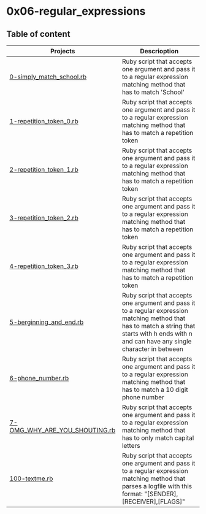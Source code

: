 # 0x06-regular_expressions

## Table of content
| Projects | Descrioption |
| -------- | ------------ |
|[0-simply_match_school.rb](0-simply_match_school.rb) | Ruby script that accepts one argument and pass it to a regular expression matching method that has to match 'School'|
|[1-repetition_token_0.rb](1-repetition_token_0.rb) | Ruby script that accepts one argument and pass it to a regular expression matching method that has to match a repetition token |
|[2-repetition_token_1.rb](2-repetition_token_1.rb) | Ruby script that accepts one argument and pass it to a regular expression matching method that has to match a repetition token |
|[3-repetition_token_2.rb](3-repetition_token_2.rb) | Ruby script that accepts one argument and pass it to a regular expression matching method that has to match a repetition token |
|[4-repetition_token_3.rb](4-repetition_token_3.rb) | Ruby script that accepts one argument and pass it to a regular expression matching method that has to match a repetition token |
|[5-berginning_and_end.rb](5-beginning_and_end.rb) |Ruby script that accepts one argument and pass it to a regular expression matching method that has to match a string that starts with h ends with n and can have any single character in between |
|[6-phone_number.rb](6-phone_number.rb) |Ruby script that accepts one argument and pass it to a regular expression matching method that has to match a 10 digit phone number |
|[7-OMG_WHY_ARE_YOU_SHOUTING.rb](7-OMG_WHY_ARE_YOU_SHOUTING.rb)|Ruby script that accepts one argument and pass it to a regular expression matching method that has to only match capital letters |
|[100-textme.rb](100-textme.rb)|Ruby script that accepts one argument and pass it to a regular expression matching method that parses a logfile with this format: "[SENDER],[RECEIVER],[FLAGS]" |
